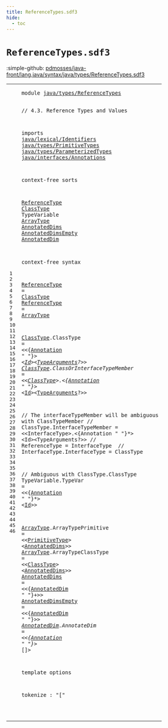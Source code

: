 ```yaml
---
title: ReferenceTypes.sdf3
hide:
  - toc
---
```


# `ReferenceTypes.sdf3`

:simple-github: [pdmosses/java-front/lang.java/syntax/java/types/ReferenceTypes.sdf3]

[pdmosses/java-front/lang.java/syntax/java/types/ReferenceTypes.sdf3]: https://github.com/pdmosses/java-front/blob/master/lang.java/syntax/java/types/ReferenceTypes.sdf3 "The source file on GitHub"

<div class="sdf3"><table class="highlighttable"><tbody><tr><td class="linenos"><div class="linenodiv"><pre><span></span>1
2
3
4
5
6
7
8
9
10
11
12
13
14
15
16
17
18
19
20
21
22
23
24
25
26
27
28
29
30
31
32
33
34
35
36
37
38
39
40
41
42
43
44
45
46
</pre></div></td>
<td class="code"><pre><code><span class="keyword">module</span> <a href="../Main.sdf3/#java/types/ReferenceTypes_106_131" id="java/types/ReferenceTypes_7_32" title="Referenced at ../Main.sdf3 line 7; ../ParameterizedTypes.sdf3 line 6; ../TypeVariable.sdf3 line 6; ../../classes/ClassDeclarations.sdf3 line 9; ../../classes/FieldDeclarations.sdf3 line 8; ../../classes/MethodDeclarations.sdf3 line 6; ../../expressions/ArrayCreation.sdf3 line 6; ../../expressions/BinaryOperators.sdf3 line 13; ../../expressions/MethodReference.sdf3 line 6; ../../expressions/UnaryOperators.sdf3 line 7; ../../interfaces/AnnotationTypes.sdf3 line 10; ../../interfaces/InterfaceDeclarations.sdf3 line 10; ../../statements/Statements.sdf3 line 11">java/types/ReferenceTypes</a>

<span class="layout">// 4.3. Reference Types and Values</span>

<span class="keyword">imports</span>
  <a href="../../lexical/Identifiers.sdf3/#java/lexical/Identifiers_7_31" id="java/lexical/Identifiers_80_104" title="Defined at ../../lexical/Identifiers.sdf3 line 1">java/lexical/Identifiers</a>
  <a href="../PrimitiveTypes.sdf3/#java/types/PrimitiveTypes_7_32" id="java/types/PrimitiveTypes_107_132" title="Defined at ../PrimitiveTypes.sdf3 line 1">java/types/PrimitiveTypes</a>
  <a href="../ParameterizedTypes.sdf3/#java/types/ParameterizedTypes_7_36" id="java/types/ParameterizedTypes_135_164" title="Defined at ../ParameterizedTypes.sdf3 line 1">java/types/ParameterizedTypes</a>
  <a href="../../interfaces/Annotations.sdf3/#java/interfaces/Annotations_7_34" id="java/interfaces/Annotations_167_194" title="Defined at ../../interfaces/Annotations.sdf3 line 1">java/interfaces/Annotations</a>

<span class="keyword">context-free sorts</span>

  <a href="../Main.sdf3/#ReferenceType_254_267" id="ReferenceType_218_231" title="Referenced at ../Main.sdf3 line 20; ../ParameterizedTypes.sdf3 line 18, 21, 22; ../../expressions/BinaryOperators.sdf3 line 32; ../../expressions/MethodReference.sdf3 line 14; ../../expressions/UnaryOperators.sdf3 line 23">ReferenceType</a>
  <a href="#ClassType_363_372" id="ClassType_234_243" title="Referenced at line 23, 27, 38; ../TypeVariable.sdf3 line 17; ../../classes/ClassDeclarations.sdf3 line 54, 56; ../../classes/MethodDeclarations.sdf3 line 43; ../../expressions/ArrayCreation.sdf3 line 23; ../../expressions/MethodReference.sdf3 line 18; ../../expressions/UnaryOperators.sdf3 line 24; ../../interfaces/InterfaceDeclarations.sdf3 line 41; ../../statements/Statements.sdf3 line 108">ClassType</a>
  <span id="TypeVariable_246_258" title="Not referenced locally, nor via imports">TypeVariable</span>
  <a href="#ArrayType_391_400" id="ArrayType_261_270" title="Referenced at line 24; ../../expressions/MethodReference.sdf3 line 19">ArrayType</a>
  <a href="#AnnotatedDims_982_995" id="AnnotatedDims_273_286" title="Referenced at line 37, 38; ../../expressions/ArrayCreation.sdf3 line 21">AnnotatedDims</a>
  <a href="../../classes/MethodDeclarations.sdf3/#AnnotatedDimsEmpty_661_679" id="AnnotatedDimsEmpty_289_307" title="Referenced at ../../classes/MethodDeclarations.sdf3 line 34; ../../expressions/ArrayCreation.sdf3 line 20; ../../interfaces/AnnotationTypes.sdf3 line 38">AnnotatedDimsEmpty</a>
  <a href="#AnnotatedDim_1087_1099" id="AnnotatedDim_310_322" title="Referenced at line 39, 40; ../../classes/FieldDeclarations.sdf3 line 32, 65, 66">AnnotatedDim</a>

<span class="keyword">context-free syntax</span>

  <a href="../Main.sdf3/#ReferenceType_254_267" id="ReferenceType_347_360" title="Referenced at ../Main.sdf3 line 20; ../ParameterizedTypes.sdf3 line 18, 21, 22; ../../expressions/BinaryOperators.sdf3 line 32; ../../expressions/MethodReference.sdf3 line 14; ../../expressions/UnaryOperators.sdf3 line 23">ReferenceType</a> = <a href="#ClassType_234_243" id="ClassType_363_372" title="Defined at line 14, 26, 27">ClassType</a>
  <a href="../Main.sdf3/#ReferenceType_254_267" id="ReferenceType_375_388" title="Referenced at ../Main.sdf3 line 20; ../ParameterizedTypes.sdf3 line 18, 21, 22; ../../expressions/BinaryOperators.sdf3 line 32; ../../expressions/MethodReference.sdf3 line 14; ../../expressions/UnaryOperators.sdf3 line 23">ReferenceType</a> = <a href="#ArrayType_261_270" id="ArrayType_391_400" title="Defined at line 16, 37, 38">ArrayType</a>

  <a href="#ClassType_363_372" id="ClassType_404_413" title="Referenced at line 23, 27, 38; ../TypeVariable.sdf3 line 17; ../../classes/ClassDeclarations.sdf3 line 54, 56; ../../classes/MethodDeclarations.sdf3 line 43; ../../expressions/ArrayCreation.sdf3 line 23; ../../expressions/MethodReference.sdf3 line 18; ../../expressions/UnaryOperators.sdf3 line 24; ../../interfaces/InterfaceDeclarations.sdf3 line 41; ../../statements/Statements.sdf3 line 108">ClassType</a>.<span class="cons_Constructor"><span id="ClassType_414_423" title="Not referenced locally, nor via imports">ClassType</span></span>                  = &lt;&lt;{<a href="../../interfaces/Annotations.sdf3/#Annotation_158_168" id="Annotation_446_456" title="Defined at ../../interfaces/Annotations.sdf3 line 12, 19, 20, 21">Annotation</a> <span class="cons_Lit">" "</span>}*&gt; &lt;<a href="../../lexical/Identifiers.sdf3/#Id_141_143" id="Id_465_467" title="Defined at ../../lexical/Identifiers.sdf3 line 15, 23">Id</a>&gt;&lt;<a href="../ParameterizedTypes.sdf3/#TypeArguments_157_170" id="TypeArguments_469_482" title="Defined at ../ParameterizedTypes.sdf3 line 11, 17">TypeArguments</a>?&gt;&gt;
  <a href="#ClassType_363_372" id="ClassType_488_497" title="Referenced at line 23, 27, 38; ../TypeVariable.sdf3 line 17; ../../classes/ClassDeclarations.sdf3 line 54, 56; ../../classes/MethodDeclarations.sdf3 line 43; ../../expressions/ArrayCreation.sdf3 line 23; ../../expressions/MethodReference.sdf3 line 18; ../../expressions/UnaryOperators.sdf3 line 24; ../../interfaces/InterfaceDeclarations.sdf3 line 41; ../../statements/Statements.sdf3 line 108">ClassType</a>.<span class="cons_Constructor"><span id="ClassOrInterfaceTypeMember_498_524" title="Not referenced locally, nor via imports">ClassOrInterfaceTypeMember</span></span> = &lt;&lt;<a href="#ClassType_234_243" id="ClassType_529_538" title="Defined at line 14, 26, 27">ClassType</a>&gt;<span class="cons_String">.</span>&lt;{<a href="../../interfaces/Annotations.sdf3/#Annotation_158_168" id="Annotation_542_552" title="Defined at ../../interfaces/Annotations.sdf3 line 12, 19, 20, 21">Annotation</a> <span class="cons_Lit">" "</span>}*&gt; &lt;<a href="../../lexical/Identifiers.sdf3/#Id_141_143" id="Id_561_563" title="Defined at ../../lexical/Identifiers.sdf3 line 15, 23">Id</a>&gt;&lt;<a href="../ParameterizedTypes.sdf3/#TypeArguments_157_170" id="TypeArguments_565_578" title="Defined at ../ParameterizedTypes.sdf3 line 11, 17">TypeArguments</a>?&gt;&gt;
  
  <span class="layout">// The interfaceTypeMember will be ambiguous with ClassTypeMember</span>
  <span class="layout">// ClassType.InterfaceTypeMember = &lt;&lt;InterfaceType&gt;.&lt;{Annotation " "}*&gt; &lt;Id&gt;&lt;TypeArguments?&gt;&gt;</span>
  <span class="layout">// ReferenceType = InterfaceType  </span>
  <span class="layout">// InterfaceType.InterfaceType   = ClassType</span>
  
  <span class="layout">// Ambiguous with ClassType.ClassType</span>
  <span id="TypeVariable_878_890" title="Not referenced locally, nor via imports">TypeVariable</span>.<span class="cons_Constructor"><span id="TypeVar_891_898" title="Not referenced locally, nor via imports">TypeVar</span></span> = &lt;&lt;{<a href="../../interfaces/Annotations.sdf3/#Annotation_158_168" id="Annotation_904_914" title="Defined at ../../interfaces/Annotations.sdf3 line 12, 19, 20, 21">Annotation</a> <span class="cons_Lit">" "</span>}*&gt; &lt;<a href="../../lexical/Identifiers.sdf3/#Id_141_143" id="Id_923_925" title="Defined at ../../lexical/Identifiers.sdf3 line 15, 23">Id</a>&gt;&gt;
  
  <a href="#ArrayType_391_400" id="ArrayType_933_942" title="Referenced at line 24; ../../expressions/MethodReference.sdf3 line 19">ArrayType</a>.<span class="cons_Constructor"><span id="ArrayTypePrimitive_943_961" title="Not referenced locally, nor via imports">ArrayTypePrimitive</span></span> = &lt;&lt;<a href="../PrimitiveTypes.sdf3/#PrimitiveType_131_144" id="PrimitiveType_966_979" title="Defined at ../PrimitiveTypes.sdf3 line 10, 15, 16">PrimitiveType</a>&gt; &lt;<a href="#AnnotatedDims_273_286" id="AnnotatedDims_982_995" title="Defined at line 17, 39">AnnotatedDims</a>&gt;&gt;
  <a href="#ArrayType_391_400" id="ArrayType_1000_1009" title="Referenced at line 24; ../../expressions/MethodReference.sdf3 line 19">ArrayType</a>.<span class="cons_Constructor"><span id="ArrayTypeClassType_1010_1028" title="Not referenced locally, nor via imports">ArrayTypeClassType</span></span> = &lt;&lt;<a href="#ClassType_234_243" id="ClassType_1033_1042" title="Defined at line 14, 26, 27">ClassType</a>&gt; &lt;<a href="#AnnotatedDims_273_286" id="AnnotatedDims_1045_1058" title="Defined at line 17, 39">AnnotatedDims</a>&gt;&gt;
  <a href="#AnnotatedDims_982_995" id="AnnotatedDims_1063_1076" title="Referenced at line 37, 38; ../../expressions/ArrayCreation.sdf3 line 21">AnnotatedDims</a>      = &lt;&lt;{<a href="#AnnotatedDim_310_322" id="AnnotatedDim_1087_1099" title="Defined at line 19, 41">AnnotatedDim</a> <span class="cons_Lit">" "</span>}+&gt;&gt;
  <a href="../../classes/MethodDeclarations.sdf3/#AnnotatedDimsEmpty_661_679" id="AnnotatedDimsEmpty_1110_1128" title="Referenced at ../../classes/MethodDeclarations.sdf3 line 34; ../../expressions/ArrayCreation.sdf3 line 20; ../../interfaces/AnnotationTypes.sdf3 line 38">AnnotatedDimsEmpty</a> = &lt;&lt;{<a href="#AnnotatedDim_310_322" id="AnnotatedDim_1134_1146" title="Defined at line 19, 41">AnnotatedDim</a> <span class="cons_Lit">" "</span>}*&gt;&gt;
  <a href="#AnnotatedDim_1087_1099" id="AnnotatedDim_1157_1169" title="Referenced at line 39, 40; ../../classes/FieldDeclarations.sdf3 line 32, 65, 66">AnnotatedDim</a>.<span class="cons_Constructor"><span id="AnnotateDim_1170_1181" title="Not referenced locally, nor via imports">AnnotateDim</span></span> = &lt;&lt;{<a href="../../interfaces/Annotations.sdf3/#Annotation_158_168" id="Annotation_1187_1197" title="Defined at ../../interfaces/Annotations.sdf3 line 12, 19, 20, 21">Annotation</a> <span class="cons_Lit">" "</span>}*&gt; <span class="cons_String">[]</span>&gt;
  
<span class="keyword">template options</span>

  <span class="keyword">tokenize</span> : "["
  
</code></pre></td></tr></tbody></table></div>